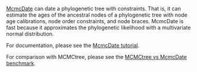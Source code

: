 [McmcDate](https://github.com/dschrempf/mcmc-date) can date a phylogenetic tree with constraints. That is, it can estimate
the ages of the ancestral nodes of a phylogenetic tree with node age
calibrations, node order constraints, and node braces. McmcDate is fast because
it approximates the phylogenetic likelihood with a multivariate normal
distribution.

For documentation, please see the [McmcDate tutorial](tutorial/tutorial.pdf).

For comparison with MCMCtree, please see the [MCMCtree vs McmcDate benchmark](bench/comparison_with_mcmctree/README.md).
